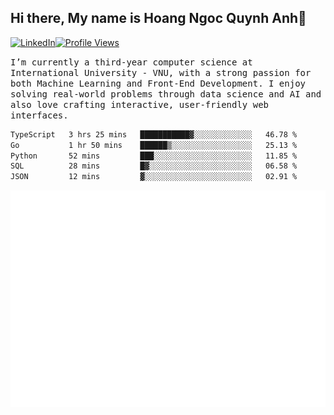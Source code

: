 ## Hi there, My name is Hoang Ngoc Quynh Anh👋

[![LinkedIn](https://img.shields.io/badge/LinkedIn-0077B5?style=flat&logo=linkedin&logoColor=white)](https://www.linkedin.com/in/quynhanh572004/)[![Profile Views](https://komarev.com/ghpvc/?username=Greekatz&color=blue&style=flat-square)](https://github.com/quynhanhhoang572004)  

<samp> I’m currently a third-year computer science at International University - VNU, with a strong passion for both Machine Learning and Front-End Development. I enjoy solving real-world problems through data science and AI and also love crafting interactive, user-friendly web interfaces.<samp> 




<!--START_SECTION:waka-->

```txt
TypeScript   3 hrs 25 mins   ███████████▓░░░░░░░░░░░░░   46.78 %
Go           1 hr 50 mins    ██████▒░░░░░░░░░░░░░░░░░░   25.13 %
Python       52 mins         ███░░░░░░░░░░░░░░░░░░░░░░   11.85 %
SQL          28 mins         █▓░░░░░░░░░░░░░░░░░░░░░░░   06.58 %
JSON         12 mins         ▓░░░░░░░░░░░░░░░░░░░░░░░░   02.91 %
```

<!--END_SECTION:waka-->

![Full-year Contribution Calendar](https://github.com/quynhanhhoang572004/quynhanhhoang572004/blob/main/metrics.plugin.isocalendar.fullyear.svg)

